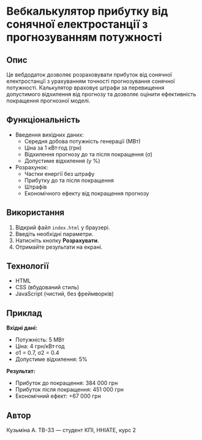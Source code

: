 # Вебкалькулятор прибутку від сонячної електростанції з прогнозуванням потужності

## Опис

Це вебдодаток дозволяє розраховувати прибуток від сонячної електростанції з урахуванням точності прогнозування сонячної потужності. Калькулятор враховує штрафи за перевищення допустимого відхилення від прогнозу та дозволяє оцінити ефективність покращення прогнозної моделі.

## Функціональність

- Введення вихідних даних:
  - Середня добова потужність генерації (МВт)
  - Ціна за 1 кВт·год (грн)
  - Відхилення прогнозу до та після покращення (σ)
  - Допустиме відхилення (у %)
- Розрахунок:
  - Частки енергії без штрафу
  - Прибутку до та після покращення
  - Штрафів
  - Економічного ефекту від покращення прогнозу

## Використання

1. Відкрий файл `index.html` у браузері.
2. Введіть необхідні параметри.
3. Натисніть кнопку **Розрахувати**.
4. Отримайте результати на екрані.

## Технології

- HTML
- CSS (вбудований стиль)
- JavaScript (чистий, без фреймворків)

## Приклад

**Вхідні дані:**
- Потужність: 5 МВт
- Ціна: 4 грн/кВт·год
- σ1 = 0.7, σ2 = 0.4
- Допустиме відхилення: 5%

**Результат:**
- Прибуток до покращення: 384 000 грн
- Прибуток після покращення: 451 000 грн
- Економічний ефект: +67 000 грн

## Автор

Кузьміна А. ТВ-33 — студент КПІ, ННІАТЕ, курс 2

